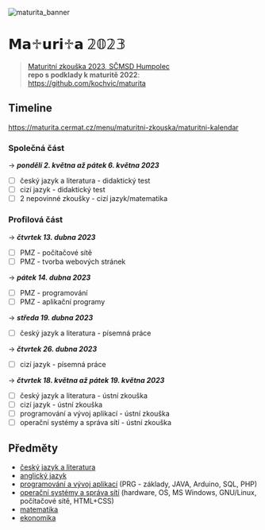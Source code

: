 ![maturita_banner](https://user-images.githubusercontent.com/95103224/196136666-3caa8fd6-96b7-4068-bd01-f8fd9169b424.gif)
# 𝗠𝗮♱𝘂𝗿𝗶♱𝗮 𝟚𝟘𝟚𝟛

> [Maturitní zkouška 2023, SČMSD Humpolec](https://www.stredniskola.com/index.php/maturitni-zkouska/)   
**repo s podklady k maturitě 2022**: https://github.com/kochvic/maturita

## Timeline

https://maturita.cermat.cz/menu/maturitni-zkouska/maturitni-kalendar   

### Společná část

&rarr; ***pondělí 2. května až pátek 6. května 2023***
- [ ] český jazyk a literatura - didaktický test
- [ ] cizí jazyk - didaktický test
- [ ] 2 nepovinné zkoušky - cizí jazyk/matematika
 
### Profilová část

&rarr; ***čtvrtek 13. dubna 2023***
- [ ] PMZ - počítačové sítě
- [ ] PMZ - tvorba webových stránek

&rarr; ***pátek 14. dubna 2023***
- [ ] PMZ - programování
- [ ] PMZ - aplikační programy

&rarr; ***středa 19. dubna 2023***
- [ ] český jazyk a literatura - písemná práce

&rarr; ***čtvrtek 26. dubna 2023***
- [ ] cizí jazyk - písemná práce

&rarr; ***čtvrtek 18. května až pátek 19. května 2023***
- [ ] český jazyk a literatura - ústní zkouška
- [ ] cizí jazyk - ústní zkouška
- [ ] programování a vývoj aplikací - ústní zkouška
- [ ] operační systémy a správa sítí - ústní zkouška

## Předměty
* [český jazyk a literatura](cestina)
* [anglický jazyk](anglictina)
* [programování a vývoj aplikací](programovani-aplikace) (PRG - základy, JAVA, Arduino, SQL, PHP)
* [operační systémy a správa sítí](os-site) (hardware, OS, MS Windows, GNU/Linux, počítačové sítě, HTML+CSS)
* [matematika](matematika)
* [ekonomika](ekonomika)

<!--* [Odborné předměty IT](https://www.stredniskola.com/wp-content/uploads/2021/10/MZ-okruhy-IT.pdf)
* [Anglický jazyk](https://www.stredniskola.com/wp-content/uploads/2022/09/AJ_Maturitni-okruhy-2022_2023.pdf)
* [Seznam doporučené četby](https://www.stredniskola.com/wp-content/uploads/2022/09/Seznam-doporucene-cetby-k-maturitni-zkousce-pro-skolni-rok-2022-2023.pdf)-->
